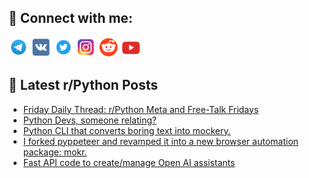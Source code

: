 ## 🔎 Connect with me:
[<img src="https://github.com/bullbesh/bullbesh/blob/main/images/Telegram.png" width="32" height="32" />](https://t.me/bullbesh)
[<img src="https://github.com/bullbesh/bullbesh/blob/main/images/VK.png" width="32" height="32" />](https://vk.com/bullbesh)
[<img src="https://github.com/bullbesh/bullbesh/blob/main/images/Twitter.png" width="32" height="32" />](https://twitter.com/bullbesh1)
[<img src="https://github.com/bullbesh/bullbesh/blob/main/images/Instagram.png" width="32" height="32" />](https://www.instagram.com/bullbesh)
[<img src="https://github.com/bullbesh/bullbesh/blob/main/images/Reddit.png" width="32" height="32" />](https://www.reddit.com/user/bullbesh)
[<img src="https://github.com/bullbesh/bullbesh/blob/main/images/YouTube.png" width="32" height="32" />](https://www.youtube.com/channel/UCtfjRs6uzgq5mfm8S06WTcg)

## 📕 Latest r/Python Posts
<!-- BLOG-POST-LIST:START -->
- [Friday Daily Thread: r/Python Meta and Free-Talk Fridays](https://www.reddit.com/r/Python/comments/1bf06jq/friday_daily_thread_rpython_meta_and_freetalk/)
- [Python Devs, someone relating?](https://www.reddit.com/r/Python/comments/1bexsrx/python_devs_someone_relating/)
- [Python CLI that converts boring text into mockery.](https://www.reddit.com/r/Python/comments/1bew7da/python_cli_that_converts_boring_text_into_mockery/)
- [I forked pyppeteer and revamped it into a new browser automation package: mokr.](https://www.reddit.com/r/Python/comments/1beun0u/i_forked_pyppeteer_and_revamped_it_into_a_new/)
- [Fast API code to create/manage Open AI assistants](https://www.reddit.com/r/Python/comments/1bepofg/fast_api_code_to_createmanage_open_ai_assistants/)
<!-- BLOG-POST-LIST:END -->
